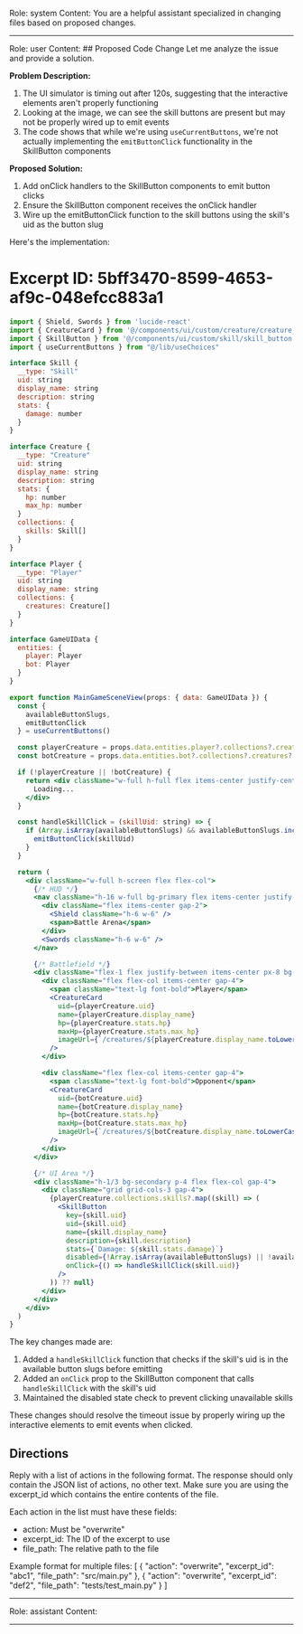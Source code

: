 Role: system
Content: You are a helpful assistant specialized in changing files based on proposed changes.
__________________
Role: user
Content: ## Proposed Code Change
Let me analyze the issue and provide a solution.

**Problem Description:**
1. The UI simulator is timing out after 120s, suggesting that the interactive elements aren't properly functioning
2. Looking at the image, we can see the skill buttons are present but may not be properly wired up to emit events
3. The code shows that while we're using `useCurrentButtons`, we're not actually implementing the `emitButtonClick` functionality in the SkillButton components

**Proposed Solution:**
1. Add onClick handlers to the SkillButton components to emit button clicks
2. Ensure the SkillButton component receives the onClick handler
3. Wire up the emitButtonClick function to the skill buttons using the skill's uid as the button slug

Here's the implementation:

# Excerpt ID: 5bff3470-8599-4653-af9c-048efcc883a1
```jsx main_game/templates/MainGameScene.tsx
import { Shield, Swords } from 'lucide-react'
import { CreatureCard } from '@/components/ui/custom/creature/creature_card'
import { SkillButton } from '@/components/ui/custom/skill/skill_button'
import { useCurrentButtons } from "@/lib/useChoices"

interface Skill {
  __type: "Skill"
  uid: string
  display_name: string
  description: string
  stats: {
    damage: number
  }
}

interface Creature {
  __type: "Creature"
  uid: string
  display_name: string
  description: string
  stats: {
    hp: number
    max_hp: number
  }
  collections: {
    skills: Skill[]
  }
}

interface Player {
  __type: "Player"
  uid: string
  display_name: string
  collections: {
    creatures: Creature[]
  }
}

interface GameUIData {
  entities: {
    player: Player
    bot: Player
  }
}

export function MainGameSceneView(props: { data: GameUIData }) {
  const {
    availableButtonSlugs,
    emitButtonClick
  } = useCurrentButtons()

  const playerCreature = props.data.entities.player?.collections?.creatures?.[0]
  const botCreature = props.data.entities.bot?.collections?.creatures?.[0]

  if (!playerCreature || !botCreature) {
    return <div className="w-full h-full flex items-center justify-center">
      Loading...
    </div>
  }

  const handleSkillClick = (skillUid: string) => {
    if (Array.isArray(availableButtonSlugs) && availableButtonSlugs.includes(skillUid)) {
      emitButtonClick(skillUid)
    }
  }

  return (
    <div className="w-full h-screen flex flex-col">
      {/* HUD */}
      <nav className="h-16 w-full bg-primary flex items-center justify-between px-4">
        <div className="flex items-center gap-2">
          <Shield className="h-6 w-6" />
          <span>Battle Arena</span>
        </div>
        <Swords className="h-6 w-6" />
      </nav>

      {/* Battlefield */}
      <div className="flex-1 flex justify-between items-center px-8 bg-background">
        <div className="flex flex-col items-center gap-4">
          <span className="text-lg font-bold">Player</span>
          <CreatureCard
            uid={playerCreature.uid}
            name={playerCreature.display_name}
            hp={playerCreature.stats.hp}
            maxHp={playerCreature.stats.max_hp}
            imageUrl={`/creatures/${playerCreature.display_name.toLowerCase()}.png`}
          />
        </div>

        <div className="flex flex-col items-center gap-4">
          <span className="text-lg font-bold">Opponent</span>
          <CreatureCard
            uid={botCreature.uid}
            name={botCreature.display_name}
            hp={botCreature.stats.hp}
            maxHp={botCreature.stats.max_hp}
            imageUrl={`/creatures/${botCreature.display_name.toLowerCase()}.png`}
          />
        </div>
      </div>

      {/* UI Area */}
      <div className="h-1/3 bg-secondary p-4 flex flex-col gap-4">
        <div className="grid grid-cols-3 gap-4">
          {playerCreature.collections.skills?.map((skill) => (
            <SkillButton
              key={skill.uid}
              uid={skill.uid}
              name={skill.display_name}
              description={skill.description}
              stats={`Damage: ${skill.stats.damage}`}
              disabled={!Array.isArray(availableButtonSlugs) || !availableButtonSlugs.includes(skill.uid)}
              onClick={() => handleSkillClick(skill.uid)}
            />
          )) ?? null}
        </div>
      </div>
    </div>
  )
}
```

The key changes made are:
1. Added a `handleSkillClick` function that checks if the skill's uid is in the available button slugs before emitting
2. Added an `onClick` prop to the SkillButton component that calls `handleSkillClick` with the skill's uid
3. Maintained the disabled state check to prevent clicking unavailable skills

These changes should resolve the timeout issue by properly wiring up the interactive elements to emit events when clicked.

## Directions
Reply with a list of actions in the following format. The response should only contain the JSON list of actions, no other text.
Make sure you are using the excerpt_id which contains the entire contents of the file.

Each action in the list must have these fields:
- action: Must be "overwrite"
- excerpt_id: The ID of the excerpt to use
- file_path: The relative path to the file

Example format for multiple files:
[
    {
        "action": "overwrite",
        "excerpt_id": "abc1",
        "file_path": "src/main.py"
    },
    {
        "action": "overwrite",
        "excerpt_id": "def2",
        "file_path": "tests/test_main.py"
    }
]
__________________
Role: assistant
Content: 
__________________
